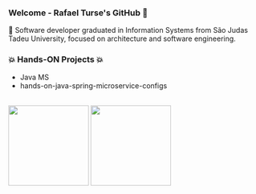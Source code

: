 ### Welcome - Rafael Turse's GitHub 👋

💬 Software developer graduated in Information Systems from São Judas Tadeu University, focused on architecture and software engineering.
<br>

### :boom: Hands-ON Projects :boom:
- Java MS
- <a src="https://github.com/rafaelturse/hands-on-java-spring-microservice-configs">hands-on-java-spring-microservice-configs</a>

<br>
<div>
  <img height="160em"   
       align="center" src="https://github-readme-stats.vercel.app/api?username=rafaelturse&show_icons=true&theme=highcontrast&include_all_commits=true&count_private=true"
  >
  <img height="160em" 
       align="center" 
       src="https://github-readme-stats.vercel.app/api/top-langs/?username=rafaelturse&&layout=compact&hide=shell&theme=highcontrast"
  >
</div>

<br>

